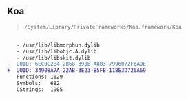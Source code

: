 ## Koa

> `/System/Library/PrivateFrameworks/Koa.framework/Koa`

```diff

   - /usr/lib/libmorphun.dylib
   - /usr/lib/libobjc.A.dylib
   - /usr/lib/libskit.dylib
-  UUID: 6EC0C2B4-2B68-398B-A8B3-7996072F6ADE
+  UUID: 34908A7A-22AB-3E23-B5FB-118E3D725A69
   Functions: 1029
   Symbols:   682
   CStrings:  1905

```
